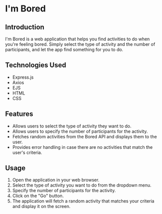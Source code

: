 # I'm Bored

## Introduction

I'm Bored is a web application that helps you find activities to do when you're feeling bored. Simply select the type of activity and the number of participants, and let the app find something for you to do.

## Technologies Used

- Express.js
- Axios
- EJS 
- HTML
- CSS

## Features

- Allows users to select the type of activity they want to do.
- Allows users to specify the number of participants for the activity.
- Fetches random activities from the Bored API and displays them to the user.
- Provides error handling in case there are no activities that match the user's criteria.

## Usage

1. Open the application in your web browser.
2. Select the type of activity you want to do from the dropdown menu.
3. Specify the number of participants for the activity.
4. Click on the "Go" button.
5. The application will fetch a random activity that matches your criteria and display it on the screen.


